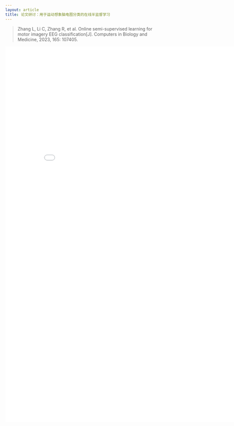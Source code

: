 ```yaml
---
layout: article
title: 论文研讨：用于运动想象脑电图分类的在线半监督学习
---
```


> Zhang L, Li C, Zhang R, et al. Online semi-supervised learning for motor imagery EEG classification[J]. Computers in Biology and Medicine, 2023, 165: 107405.

<center><embed src="/assets/用于运动想象脑电图分类的在线半监督学习.pdf" width="850" height="1200"></center>